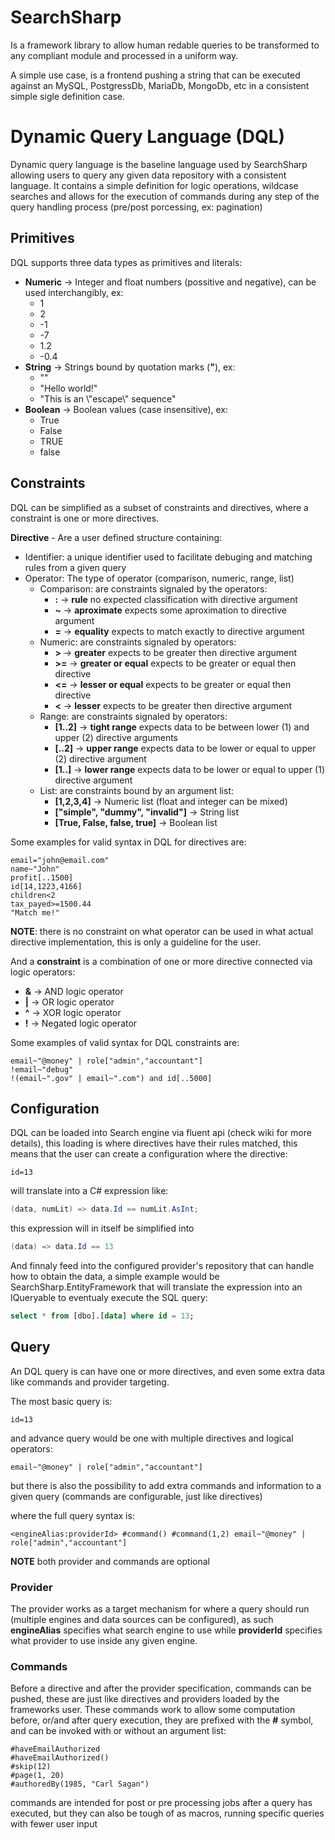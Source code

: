 # SearchSharp
Is a framework library to allow human redable queries to be transformed to any compliant module and processed in a uniform way.

A simple use case, is a frontend pushing a string that can be executed against an MySQL, PostgressDb, MariaDb, MongoDb, etc in a consistent simple sigle definition case.

# Dynamic Query Language (DQL)

Dynamic query language is the baseline language used by SearchSharp allowing users to query any given data repository with a consistent language. It contains a simple definition for logic operations, wildcase searches and allows for the execution of commands during any step of the query handling process (pre/post porcessing, ex: pagination)

## Primitives

DQL supports three data types as primitives and literals:
- **Numeric** -> Integer and float numbers (possitive and negative), can be used interchangibly, ex:
  - 1
  - 2
  - -1
  - -7
  - 1.2
  - -0.4
- **String** -> Strings bound by quotation marks (**"**), ex:
  - ""
  - "Hello world!"
  - "This is an \\"escape\\" sequence"
- **Boolean** -> Boolean values (case insensitive), ex:
  - True
  - False
  - TRUE
  - false

## Constraints

DQL can be simplified as a subset of constraints and directives, where a constraint is one or more directives.

**Directive** - Are a user defined structure containing:
 - Identifier: a unique identifier used to facilitate debuging and matching rules from a given query
 - Operator: The type of operator (comparison, numeric, range, list)
   - Comparison: are constraints signaled by the operators: 
     - **:** -> **rule** no expected classification with directive argument
     - **~** -> **aproximate** expects some aproximation to directive argument
     - **=** -> **equality** expects to match exactly to directive argument
   - Numeric: are constraints signaled by operators:
     - **>** -> **greater** expects to be greater then directive argument
     - **>=** -> **greater or equal** expects to be greater or equal then directive
     - **<=** -> **lesser or equal** expects to be greater or equal then directive
     - **<** -> **lesser** expects to be greater then directive argument
   - Range: are constraints signaled by operators:
     - **[1..2]** -> **tight range** expects data to be between lower (1) and upper (2) directive arguments
     - **[..2]** -> **upper range** expects data to be lower or equal to upper (2) directive argument
     - **[1..]** -> **lower range** expects data to be lower or equal to upper (1) directive argument
   - List: are constraints bound by an argument list:
     - **[1,2,3,4]** -> Numeric list (float and integer can be mixed)
     - **["simple", "dummy", "invalid"]** -> String list
     - **[True, False, false, true]** -> Boolean list

Some examples for valid syntax in DQL for directives are:
```
email="john@email.com"
name~"John"
profit[..1500]
id[14,1223,4166]
children<2
tax_payed>=1500.44
"Match me!"
```

**NOTE**: there is no constraint on what operator can be used in what actual directive implementation, this is only a guideline for the user.

And a **constraint** is a combination of one or more directive connected via logic operators:
- **&** -> AND logic operator
- **|** -> OR logic operator
- **^** -> XOR logic operator
- **!** -> Negated logic operator

Some examples of valid syntax for DQL constraints are:
```
email~"@money" | role["admin","accountant"]
!email~"debug"
!(email~".gov" | email~".com") and id[..5000]
```

## Configuration

DQL can be loaded into Search engine via fluent api (check wiki for more details), this loading is where directives have their rules matched, this means that the user can create a configuration where the directive:

```
id=13
```
will translate into a C# expression like:
```c#
(data, numLit) => data.Id == numLit.AsInt;
```
this expression will in itself be simplified into
```c#
(data) => data.Id == 13
```
And finnaly feed into the configured provider's repository that can handle how to obtain the data, a simple example would be SearchSharp.EntityFramework that will translate the expression into an IQueryable to eventualy execute the SQL query:
```sql
select * from [dbo].[data] where id = 13;
```

## Query

An DQL query is can have one or more directives, and even some extra data like commands and provider targeting.

The most basic query is:
```
id=13
```

and advance query would be one with multiple directives and logical operators:
```
email~"@money" | role["admin","accountant"]
```

but there is also the possibility to add extra commands and information to a given query (commands are configurable, just like directives)

where the full query syntax is:
```
<engineAlias:providerId> #command() #command(1,2) email~"@money" | role["admin","accountant"]
```
**NOTE** both provider and commands are optional

### Provider
The provider works as a target mechanism for where a query should run (multiple engines and data sources can be configured), as such **engineAlias** specifies what search engine to use while **providerId** specifies what provider to use inside any given engine.

### Commands
Before a directive and after the provider specification, commands can be pushed, these are just like directives and providers loaded by the frameworks user.
These commands work to allow some computation before, or/and after query execution, they are prefixed with the **#** symbol, and can be invoked with or without an argument list:

```
#haveEmailAuthorized
#haveEmailAuthorized()
#skip(12)
#page(1, 20)
#authoredBy(1985, "Carl Sagan")
```

commands are intended for post or pre processing jobs after a query has executed, but they can also be tough of as macros, running specific queries with fewer user input

